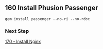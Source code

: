 ## 160 Install Phusion Passenger

```
gem install passenger --no-ri --no-rdoc
```

### Next Step

[170 - Install Nginx](https://github.com/sleepepi/sleepepi/tree/master/virtual-machines/170-install-nginx.md)
